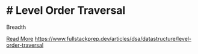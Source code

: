 # # Level Order Traversal

Breadth

[Read More](https://www.fullstackprep.dev/articles/dsa/datastructure/level-order-traversal) https://www.fullstackprep.dev/articles/dsa/datastructure/level-order-traversal